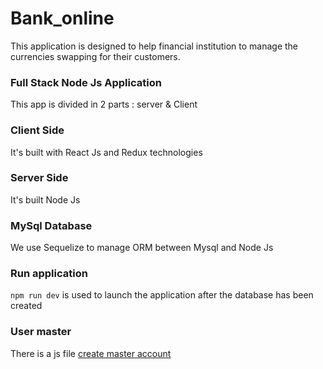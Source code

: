 # Bank_online
This application is designed to help financial institution to manage the currencies swapping for their customers.
### Full Stack Node Js Application
This app is divided in 2 parts : server & Client
### Client Side
It's built with React Js and Redux technologies
### Server Side
It's built Node Js
### MySql Database
We use Sequelize to manage ORM between Mysql and Node Js
### Run application
`npm run dev` is used to launch the application after the database has been created
### User master
There is a js file [create master account](///client/createAccount.js)
